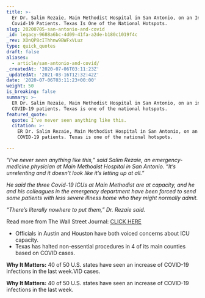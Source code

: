 ```yaml
---
title: >-
  Er Dr. Salim Rezaie, Main Methodist Hospital in San Antonio, on an Influx of
  Covid-19 Patients. Texas Is One of the National Hotspots.
slug: 20200705-san-antonio-and-covid
_id: legacy-9688a6bc-4d09-41fa-a2de-b180c1019f4c
_rev: XOnQP8cIThhnw9BWFxVLuz
type: quick_quotes
draft: false
aliases:
  - article/san-antonio-and-covid/
_createdAt: '2020-07-06T03:11:23Z'
_updatedAt: '2021-03-16T12:32:42Z'
date: '2020-07-06T03:11:23+00:00'
weight: 50
is_breaking: false
summary: >-
  ER Dr. Salim Rezaie, Main Methodist Hospital in San Antonio, on an influx of
  COVID-19 patients. Texas is one of the national hotspots.
featured_quote:
  quote: I’ve never seen anything like this.
  citation: >-
    ER Dr. Salim Rezaie, Main Methodist Hospital in San Antonio, on an influx of
    COVID-19 patients. Texas is one of the national hotspots.

---
```

_“I’ve never seen anything like this,” said Salim Rezaie, an emergency-medicine physician at Main Methodist Hospital in San Antonio. “It’s unrelenting and it doesn’t look like it’s letting up at all.”_

_He said the three Covid-19 ICUs at Main Methodist are at capacity, and he and his colleagues in the emergency department have been forced to send some patients with less severe illness home who they might normally admit._

_“There’s literally nowhere to put them,” Dr. Rezaie said._

Read more from The Wall Street Journal: [CLICK HERE](https://www.wsj.com/articles/after-week-of-coronavirus-highs-u-s-sees-slight-drop-in-cases-for-july-fourth-11593954831)

* Officials in Austin and Houston have both voiced concerns about ICU capacity.
* Texas has halted non-essential procedures in 4 of its main counties based on COVID cases.

**Why It Matters:** 40 of 50 U.S. states have seen an increase of COVID-19 infections in the last week.VID cases.

**Why It Matters:** 40 of 50 U.S. states have seen an increase of COVID-19 infections in the last week.